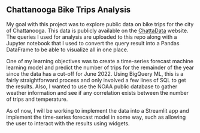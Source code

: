 ## Chattanooga Bike Trips Analysis ## 

My goal with this project was to explore public data on bike trips for the city of Chattanooga. This data is publicly available on the [ChattaData](https://data.chattlibrary.org/) website. The queries I used for analysis are uploaded to this repo along with a Jupyter notebook that I used to convert the query result into a Pandas DataFrame to be able to visualize all in one place.

One of my learning objectives was to create a time-series forecast machine learning model and predict the number of trips for the remainder of the year since the data has a cut-off for June 2022. Using BigQuery ML, this is a fairly straightforward process and only involved a few lines of SQL to get the results. Also, I wanted to use the NOAA public database to gather weather information and see if any correlation exists between the number of trips and temperature.

As of now, I will be working to implement the data into a Streamlit app and implement the time-series forecast model in some way, such as allowing the user to interact with the results using widgets.
